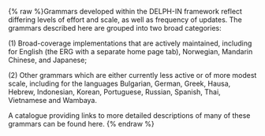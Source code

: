 {% raw %}Grammars developed within the DELPH-IN framework reflect differing levels of effort and scale, as well as frequency of updates.  The grammars described here are grouped into two broad categories:

(1) Broad-coverage implementations that are actively maintained, including for English (the ERG with a separate home page tab), Norwegian, Mandarin Chinese, and Japanese;

(2) Other grammars which are either currently less active or of more modest scale, including for the languages Bulgarian, German, Greek, Hausa, Hebrew, Indonesian, Korean, Portuguese, Russian, Spanish, Thai, Vietnamese and Wambaya.

A catalogue providing links to more detailed descriptions of many of these grammars can be found here.
<update date omitted for speed>{% endraw %}